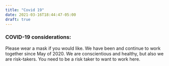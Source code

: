 ```yaml
---
title: "Covid 19"
date: 2021-03-16T18:44:47-05:00
draft: true
---
```


### COVID-19 considerations:
Please wear a mask if you would like. We have been and continue to work
together since May of 2020. We are conscientious and healthy, but also we are
risk-takers. You need to be a risk taker to want to work here.

